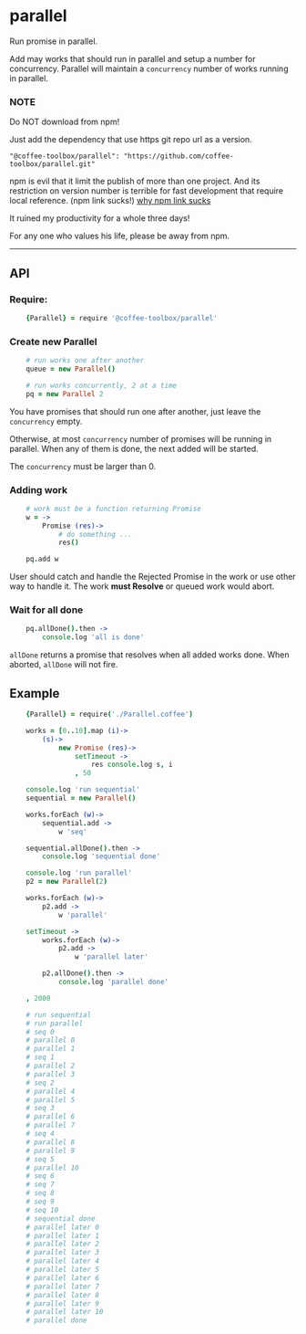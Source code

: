 # parallel

Run promise in parallel.

Add may works that should run in parallel and setup a number for concurrency.
Parallel will maintain a `concurrency` number of works running in parallel.

### NOTE
Do NOT download from npm!

Just add the dependency that use https git repo url as a version.

    "@coffee-toolbox/parallel": "https://github.com/coffee-toolbox/parallel.git"

npm is evil that it limit the publish of more than one project.
And its restriction on version number is terrible for fast development that
require local reference. (npm link sucks!)
[why npm link sucks](https://github.com/webpack/webpack/issues/554)

It ruined my productivity for a whole three days!

For any one who values his life, please be away from npm.

----

## API

### Require:

```coffeescript
	{Parallel} = require '@coffee-toolbox/parallel'
```

### Create new Parallel

```coffeescript
    # run works one after another
    queue = new Parallel()

    # run works concurrently, 2 at a time
    pq = new Parallel 2
```

You have promises that should run one after another, just leave the
`concurrency` empty.

Otherwise, at most `concurrency` number of promises will be running in
parallel. When any of them is done, the next added will be started.

The `concurrency` must be larger than 0.

### Adding work

```coffeescript
    # work must be a function returning Promise
    w = ->
        Promise (res)->
            # do something ...
            res()

    pq.add w
```
User should catch and handle the Rejected Promise in the work or use other way
to handle it.
The work **must Resolve** or queued work would abort.

### Wait for all done

```coffeescript
    pq.allDone().then ->
        console.log 'all is done'
```

`allDone` returns a promise that resolves when all added works done.
When aborted, `allDone` will not fire.

## Example
```coffeescript
    {Parallel} = require('./Parallel.coffee')

    works = [0..10].map (i)->
        (s)->
            new Promise (res)->
                setTimeout ->
                    res console.log s, i
                , 50

    console.log 'run sequential'
    sequential = new Parallel()

    works.forEach (w)->
        sequential.add ->
            w 'seq'

    sequential.allDone().then ->
        console.log 'sequential done'

    console.log 'run parallel'
    p2 = new Parallel(2)

    works.forEach (w)->
        p2.add ->
            w 'parallel'

    setTimeout ->
        works.forEach (w)->
            p2.add ->
                w 'parallel later'

        p2.allDone().then ->
            console.log 'parallel done'

    , 2000

    # run sequential
    # run parallel
    # seq 0
    # parallel 0
    # parallel 1
    # seq 1
    # parallel 2
    # parallel 3
    # seq 2
    # parallel 4
    # parallel 5
    # seq 3
    # parallel 6
    # parallel 7
    # seq 4
    # parallel 8
    # parallel 9
    # seq 5
    # parallel 10
    # seq 6
    # seq 7
    # seq 8
    # seq 9
    # seq 10
    # sequential done
    # parallel later 0
    # parallel later 1
    # parallel later 2
    # parallel later 3
    # parallel later 4
    # parallel later 5
    # parallel later 6
    # parallel later 7
    # parallel later 8
    # parallel later 9
    # parallel later 10
    # parallel done

